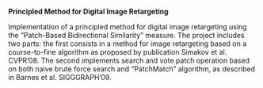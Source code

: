 **Principled Method for Digital Image Retargeting**

Implementation of a principled method for digital image retargeting using the “Patch-Based Bidirectional Similarity” measure. The project includes two parts: the first consists in a method for image retargeting based on a course-to-fine algorithm as proposed by publication Simakov et al. CVPR’08. The second implements search and vote patch operation based on both naive brute force search and “PatchMatch” algorithm, as described in Barnes et al. SIGGGRAPH’09.
